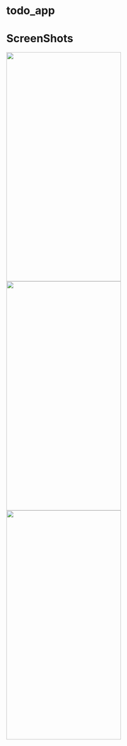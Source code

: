 # todo_app

# ScreenShots

<img src= "https://user-images.githubusercontent.com/96068124/172055613-d8db0efd-9c47-481f-ac3b-33b330428089.png" width=300 height =600>
<!-- ![Screenshot_1654400953](https://user-images.githubusercontent.com/96068124/172055613-d8db0efd-9c47-481f-ac3b-33b330428089.png) -->
<img src= "https://user-images.githubusercontent.com/96068124/172055619-365432c3-636e-4190-8ac4-7e35fdd24892.png" width=300 height =600>

<!-- ![Screenshot_1654400974](https://user-images.githubusercontent.com/96068124/172055619-365432c3-636e-4190-8ac4-7e35fdd24892.png) -->

<img src ="https://user-images.githubusercontent.com/96068124/172055618-9069b4af-f68d-4ea8-bb44-05ab9bd9499f.png" width=300 height =600>
